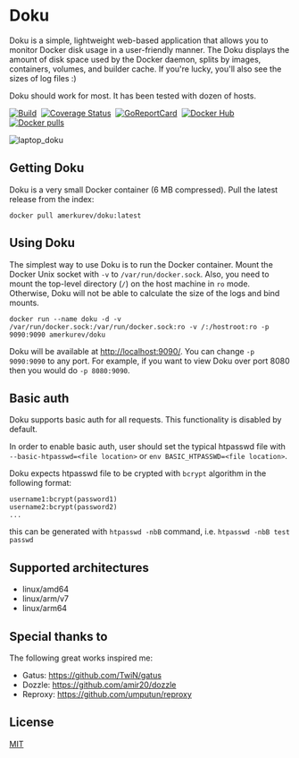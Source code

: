 # Doku
Doku is a simple, lightweight web-based application that allows you to monitor Docker disk usage in a user-friendly manner.
The Doku displays the amount of disk space used by the Docker daemon, splits by images, containers, volumes, and builder cache.
If you're lucky, you'll also see the sizes of log files :)

Doku should work for most. It has been tested with dozen of hosts.
<div>

[![Build](https://github.com/amerkurev/doku/actions/workflows/ci.yml/badge.svg?branch=master)](https://github.com/amerkurev/doku/actions/workflows/ci.yml)&nbsp;
[![Coverage Status](https://coveralls.io/repos/github/amerkurev/doku/badge.svg?branch=master)](https://coveralls.io/github/amerkurev/doku?branch=master)&nbsp;
[![GoReportCard](https://goreportcard.com/badge/github.com/amerkurev/doku)](https://goreportcard.com/report/github.com/amerkurev/doku)&nbsp;
[![Docker Hub](https://img.shields.io/docker/automated/amerkurev/doku.svg)](https://hub.docker.com/r/amerkurev/doku/tags)&nbsp;
[![Docker pulls](https://img.shields.io/docker/pulls/amerkurev/doku.svg)](https://hub.docker.com/r/amerkurev/doku)&nbsp;
</div>

![laptop_doku](https://user-images.githubusercontent.com/28217522/235870076-a344527c-874d-41a4-bda9-749efd4ff917.svg)

## Getting Doku

Doku is a very small Docker container (6 MB compressed). Pull the latest release from the index:

    docker pull amerkurev/doku:latest
    
## Using Doku

The simplest way to use Doku is to run the Docker container. Mount the Docker Unix socket with `-v` to `/var/run/docker.sock`. Also, you need to mount the top-level directory (`/`) on the host machine in `ro` mode. Otherwise, Doku will not be able to calculate the size of the logs and bind mounts.

    docker run --name doku -d -v /var/run/docker.sock:/var/run/docker.sock:ro -v /:/hostroot:ro -p 9090:9090 amerkurev/doku

Doku will be available at [http://localhost:9090/](http://localhost:9090/). You can change `-p 9090:9090` to any port. For example, if you want to view Doku over port 8080 then you would do `-p 8080:9090`.

## Basic auth

Doku supports basic auth for all requests. This functionality is disabled by default.

In order to enable basic auth, user should set the typical htpasswd file with `--basic-htpasswd=<file location>` or `env BASIC_HTPASSWD=<file location>`. 

Doku expects htpasswd file to be crypted with `bcrypt` algorithm in the following format:

```
username1:bcrypt(password1)
username2:bcrypt(password2)
...
```

this can be generated with `htpasswd -nbB` command, i.e. `htpasswd -nbB test passwd`

## Supported architectures
- linux/amd64
- linux/arm/v7
- linux/arm64

## Special thanks to

The following great works inspired me:
- Gatus: https://github.com/TwiN/gatus
- Dozzle: https://github.com/amir20/dozzle
- Reproxy: https://github.com/umputun/reproxy

## License

[MIT](LICENSE)
